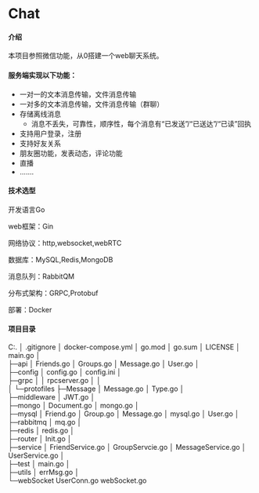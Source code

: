# Chat

#### 介绍
本项目参照微信功能，从0搭建一个web聊天系统。
#### 服务端实现以下功能：

- 一对一的文本消息传输，文件消息传输
- 一对多的文本消息传输，文件消息传输（群聊）
- 存储离线消息
  - 消息不丢失，可靠性，顺序性，每个消息有“已发送”/“已送达”/“已读”回执
- 支持用户登录，注册
- 支持好友关系
- 朋友圈功能，发表动态，评论功能
- 直播
- .......

#### 技术选型

开发语言Go

web框架：Gin

网络协议：http,websocket,webRTC

数据库：MySQL,Redis,MongoDB

消息队列：RabbitQM

分布式架构：GRPC,Protobuf

部署：Docker

#### 项目目录

C:.
│  .gitignore
│  docker-compose.yml
│  go.mod
│  go.sum
│  LICENSE
│  main.go
│      
├─api
│      Friends.go
│      Groups.go
│      Message.go
│      User.go
│      
├─config
│      config.go
│      config.ini
│      
├─grpc
│  │  rpcserver.go
│  │  
│  └─protofiles
├─Message
│      Message.go
│      Type.go
│      
├─middleware
│      JWT.go
│      
├─mongo
│      Document.go
│      mongo.go
│      
├─mysql
│      Friend.go
│      Group.go
│      Message.go
│      mysql.go
│      User.go
│      
├─rabbitmq
│      mq.go
│      
├─redis
│      redis.go
│      
├─router
│      Init.go
│      
├─service
│      FriendService.go
│      GroupServcie.go
│      MessageService.go
│      UserService.go
│      
├─test
│      main.go
│      
├─utils
│      errMsg.go
│      
└─webSocket
        UserConn.go
        webSocket.go
        


